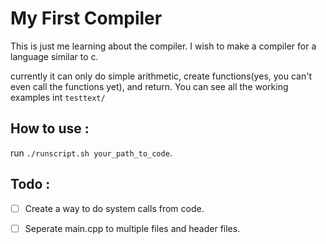 # My First Compiler

This is just me learning about the compiler. I wish to make a compiler for a language similar to c.

currently it can only do simple arithmetic, create functions(yes, you can't even call the functions yet), and return. You can see all the working examples int `testtext/`

## How to use :
run `./runscript.sh your_path_to_code`.

## Todo :
-[ ] Create a way to do system calls from code.
-[ ] Seperate main.cpp to multiple files and header files.

